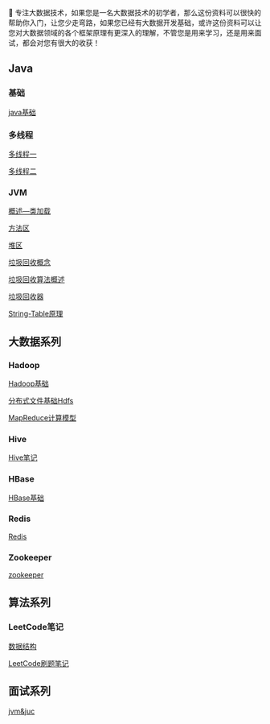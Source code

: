 👋 专注大数据技术，如果您是一名大数据技术的初学者，那么这份资料可以很快的帮助你入门，让您少走弯路，如果您已经有大数据开发基础，或许这份资料可以让您对大数据领域的各个框架原理有更深入的理解，不管您是用来学习，还是用来面试，都会对您有很大的收获！

## Java

### 基础

[java基础]()

### 多线程

[多线程一](https://github.com/justdoitMr/rzf.github.io/blob/main/Note/Java%E5%A4%9A%E7%BA%BF%E7%A8%8B%E4%B8%80%20.md)

[多线程二](https://github.com/justdoitMr/rzf.github.io/blob/main/Note/Java%E5%A4%9A%E7%BA%BF%E7%A8%8B%E4%BA%8C.md)

### JVM

[概述—类加载](https://github.com/justdoitMr/rzf.github.io/blob/main/Note/JVM-%E6%A6%82%E8%BF%B0_%E7%B1%BB%E5%8A%A0%E8%BD%BD.md)

[方法区](https://github.com/justdoitMr/rzf.github.io/blob/main/Note/JVM-%E6%96%B9%E6%B3%95%E5%8C%BA.md)

[堆区](https://github.com/justdoitMr/rzf.github.io/blob/main/Note/Jvm-%E5%A0%86%E5%8C%BA.md)

[垃圾回收概念](https://github.com/justdoitMr/rzf.github.io/blob/main/Note/JVM-%E5%9E%83%E5%9C%BE%E5%9B%9E%E6%94%B6%E7%9B%B8%E5%85%B3%E6%A6%82%E5%BF%B5.md)

[垃圾回收算法概述](https://github.com/justdoitMr/rzf.github.io/blob/main/Note/JVM-%E5%9E%83%E5%9C%BE%E5%9B%9E%E6%94%B6%E7%AE%97%E6%B3%95%E6%A6%82%E8%BF%B0.md)

[垃圾回收器](https://github.com/justdoitMr/rzf.github.io/blob/main/Note/JVM-%E5%9E%83%E5%9C%BE%E5%9B%9E%E6%94%B6%E5%99%A8.md)

[String-Table原理](https://github.com/justdoitMr/rzf.github.io/blob/main/Note/JVM-String-Table%E5%8E%9F%E7%90%86.md)

## 大数据系列

### Hadoop

[Hadoop基础](https://github.com/justdoitMr/rzf.github.io/blob/main/Note/Hadoop%E5%9F%BA%E7%A1%80.md)

[分布式文件基础Hdfs](https://github.com/justdoitMr/rzf.github.io/blob/main/Note/Hadoop%E5%9F%BA%E7%A1%80.md)

[MapReduce计算模型](https://github.com/justdoitMr/rzf.github.io/blob/main/Note/MapReduce.md)

### Hive

[Hive笔记](https://github.com/justdoitMr/rzf.github.io/blob/main/Note/Hive.md)

### HBase

[HBase基础](https://github.com/justdoitMr/rzf.github.io/blob/main/Note/HBase.md)

### Redis

[Redis](https://github.com/justdoitMr/rzf.github.io/blob/main/Note/Redis.md)

### Zookeeper

[zookeeper](https://github.com/justdoitMr/rzf.github.io/blob/main/Note/Zookeeper.md)

## 算法系列

### LeetCode笔记

[数据结构](https://github.com/justdoitMr/rzf.github.io/blob/main/Note/LeetCode.md)

[LeetCode刷题笔记](https://github.com/justdoitMr/rzf.github.io/blob/main/Note/LeetCode%E5%88%B7%E9%A2%98%E7%AC%94%E8%AE%B0.md)

## 面试系列

[jvm&juc](https://github.com/justdoitMr/rzf.github.io/blob/main/Note/%E9%AB%98%E9%A2%91%E9%9D%A2%E7%BB%8F.md)

